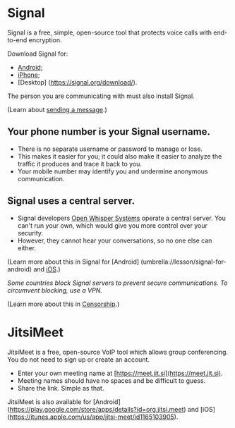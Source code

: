 [Title]: # (Secure calls)
[Order]: # (2)

# Signal

Signal is a free, simple, open-source tool that protects voice calls with end-to-end encryption. 

Download Signal for: 

*	[Android](https://play.google.com/store/apps/details?id=org.thoughtcrime.securesms); 
*	[iPhone](https://itunes.apple.com/ie/app/signal-private-messenger/id874139669); 
*	[Desktop] (https://signal.org/download/). 

The person you are communicating with must also install Signal.

(Learn about [sending a message](umbrella://lesson/sending-a-message).)

## Your phone number is your Signal username. 

*	There is no separate username or password to manage or lose. 
*	This makes it easier for you; it could also make it easier to analyze the traffic it produces and trace it back to you. 
*	Your mobile number may identify you and undermine anonymous communication. 

## Signal uses a central server. 

*	Signal developers [Open Whisper Systems](https://signal.org/about/) operate a central server. You can't run your own, which would give you more control over your security. 
*	However, they cannot hear your conversations, so no one else can either. 

(Learn more about this in Signal for [Android] (umbrella://lesson/signal-for-android) and [iOS](umbrella://lesson/signal-for-ios).)

*Some countries block Signal servers to prevent secure communications. To circumvent blocking, use a VPN.*

(Learn more about this in [Censorship](umbrella://communications/censorship/beginner).)

# JitsiMeet

JitsiMeet is a free, open-source VoIP tool which allows group conferencing. You do not need to sign up or create an account. 

* 	Enter your own meeting name at [https://meet.jit.si](https://meet.jit.si). 
* 	Meeting names should have no spaces and be difficult to guess. 
*	Share the link. Simple as that.

JitsiMeet is also available for [Android] (https://play.google.com/store/apps/details?id=org.jitsi.meet) and [iOS] (https://itunes.apple.com/us/app/jitsi-meet/id1165103905).
